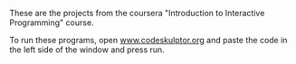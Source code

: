 These are the projects from the coursera "Introduction to Interactive Programming" course.

To run these programs, open www.codeskulptor.org and paste the code in the left side of the window and press run.